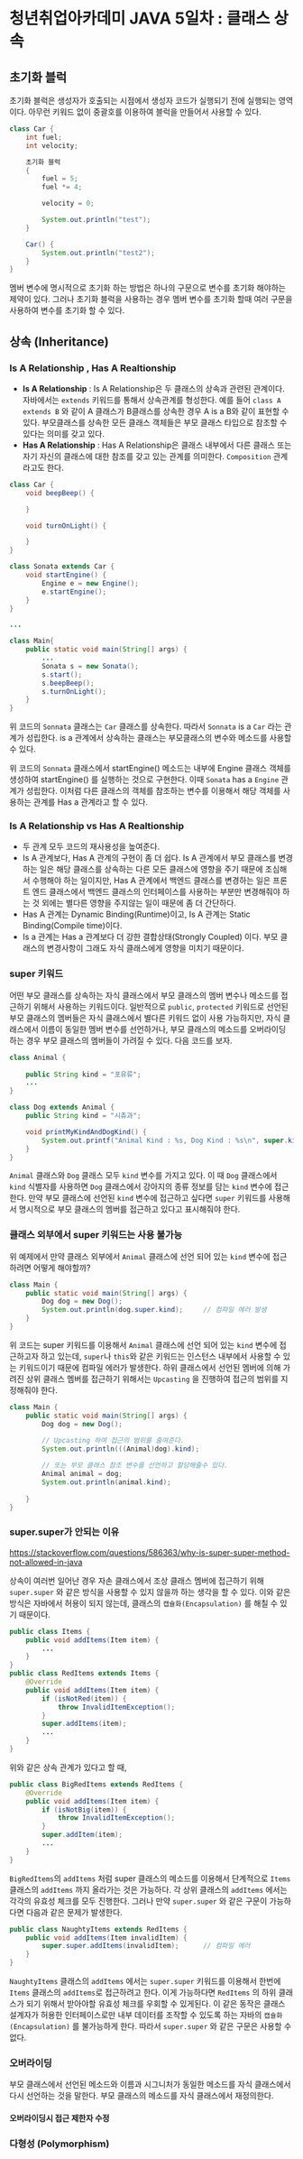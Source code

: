 # 청년취업아카데미 JAVA 5일차 : 클래스 상속

## 초기화 블럭

초기화 블럭은 생성자가 호출되는 시점에서 생성자 코드가 실행되기 전에 실행되는 영역이다. 아무런 키워드 없이 중괄호를 이용하여 블럭을 만들어서 사용할 수 있다.

```java
class Car {
    int fuel;
    int velocity;

    초기화 블럭
    {
        fuel = 5;
        fuel *= 4;

        velocity = 0;

        System.out.println("test");
    }

    Car() {
        System.out.println("test2");
    }
}
```

멤버 변수에 명시적으로 초기화 하는 방법은 하나의 구문으로 변수를 초기화 해야하는 제약이 있다. 그러나 초기화 블럭을 사용하는 경우 멤버 변수를 초기화 할때 여러 구문을 사용하여 변수를 초기화 할 수 있다.

## 상속 (Inheritance)

### Is A Relationship , Has A Realtionship

- **Is A Relationship** : Is A Relationship은 두 클래스의 상속과 관련된 관계이다. 자바에서는 `extends` 키워드를 통해서 상속관계를 형성한다. 예를 들어 `class A extends B` 와 같이 A 클래스가 B클래스를 상속한 경우 A is a B와 같이 표현할 수 있다. 부모클래스를 상속한 모든 클래스 객체들은 부모 클래스 타입으로 참조할 수 있다는 의미를 갖고 있다.
- **Has A Relationship** : Has A Relationship은 클래스 내부에서 다른 클래스 또는 자기 자신의 클래스에 대한 참조를 갖고 있는 관계를 의미한다. `Composition` 관계라고도 한다.

```java
class Car {
    void beepBeep() {

    }

    void turnOnLight() {

    }
}

class Sonata extends Car {
    void startEngine() {
        Engine e = new Engine();
        e.startEngine();
    }
}

...

class Main{
    public static void main(String[] args) {
        ...
        Sonata s = new Sonata();
        s.start();
        s.beepBeep();
        s.turnOnLight();
    }
}
```

위 코드의 `Sonnata` 클래스는 `Car` 클래스를 상속한다. 따라서 `Sonnata` is a `Car` 라는 관계가 성립한다. is a 관계에서 상속하는 클래스는 부모클래스의 변수와 메소드를 사용할 수 있다.

위 코드의 `Sonnata` 클래스에서 startEngine() 메소드는 내부에 Engine 클래스 객체를 생성하여 startEngine() 를 실행하는 것으로 구현한다. 이때 `Sonata` has a `Engine` 관계가 성립한다. 이처럼 다른 클래스의 객체를 참조하는 변수를 이용해서 해당 객체를 사용하는 관계를 Has a 관계라고 할 수 있다.

### Is A Relationship vs Has A Realtionship

- 두 관계 모두 코드의 재사용성을 높여준다.
- Is A 관계보다, Has A 관계의 구현이 좀 더 쉽다. Is A 관계에서 부모 클래스를 변경하는 일은 해당 클래스를 상속하는 다른 모든 클래스에 영향을 주기 때문에 조심해서 수행해야 하는 일이지만, Has A 관계에서 백엔드 클래스를 변경하는 일은 프론트 엔드 클래스에서 백엔드 클래스의 인터페이스를 사용하는 부분만 변경해줘야 하는 것 외에는 별다른 영향을 주지않는 일이 때문에 좀 더 간단하다.
- Has A 관계는 Dynamic Binding(Runtime)이고, Is A 관계는 Static Binding(Compile time)이다.
- Is a 관계는 Has a 관계보다 더 강한 결합상태(Strongly Coupled) 이다. 부모 클래스의 변경사항이 그래도 자식 클래스에게 영향을 미치기 때문이다.

### super 키워드

어떤 부모 클래스를 상속하는 자식 클래스에서 부모 클래스의 멤버 변수나 메소드를 접근하기 위해서 사용하는 키워드이다. 일반적으로 `public`, `protected` 키워드로 선언된 부모 클래스의 멤버들은 자식 클래스에서 별다른 키워드 없이 사용 가능하지만, 자식 클래스에서 이름이 동일한 멤버 변수를 선언하거나, 부모 클래스의 메소드를 오버라이딩 하는 경우 부모 클래스의 멤버들이 가려질 수 있다. 다음 코드를 보자.

```java
class Animal {
    
    public String kind = "포유류";
    ...
}
```

```java
class Dog extends Animal {
    public String kind = "시츄과";

    void printMyKindAndDogKind() {
        System.out.printf("Animal Kind : %s, Dog Kind : %s\n", super.kind, kind);
    }
}
```

`Animal` 클래스와 `Dog` 클래스 모두 `kind` 변수를 가지고 있다. 이 때 `Dog` 클래스에서 `kind` 식별자를 사용하면 `Dog` 클래스에서 강아지의 종류 정보를 담는 `kind` 변수에 접근한다. 만약 부모 클래스에 선언된 `kind` 변수에 접근하고 싶다면 `super` 키워드를 사용해서 명시적으로 부모 클래스의 멤버를 접근하고 있다고 표시해줘야 한다.

### 클래스 외부에서 super 키워드는 사용 불가능

위 예제에서 만약 클래스 외부에서 `Animal` 클래스에 선언 되어 있는 `kind` 변수에 접근하려면 어떻게 해야할까?

```java
class Main {
    public static void main(String[] args) {
        Dog dog = new Dog();
        System.out.println(dog.super.kind);     // 컴파일 에러 발생
    }
}
```

위 코드는 super 키워드를 이용해서 `Animal` 클래스에 선언 되어 있는 `kind` 변수에 접근하고자 하고 있는데, `super`나 `this`와 같은 키워드는 인스턴스 내부에서 사용할 수 있는 키워드이기 때문에 컴파일 에러가 발생한다. 하위 클래스에서 선언된 멤버에 의해 가려진 상위 클래스 멤버를 접근하기 위해서는 `Upcasting` 을 진행하여 접근의 범위를 지정해줘야 한다.

```java
class Main {
    public static void main(String[] args) {
        Dog dog = new Dog();
        
        // Upcasting 하여 접근의 범위를 줄여준다.
        System.out.println(((Animal)dog).kind);

        // 또는 부모 클래스 참조 변수를 선언하고 할당해줄수 있다.
        Animal animal = dog;
        System.out.println(animal.kind);
        
    }
}
```

### super.super가 안되는 이유

https://stackoverflow.com/questions/586363/why-is-super-super-method-not-allowed-in-java

상속이 여러번 일어난 경우 자손 클래스에서 조상 클래스 멤버에 접근하기 위해 `super.super` 와 같은 방식을 사용할 수 있지 않을까 하는 생각을 할 수 있다. 이와 같은 방식은 자바에서 허용이 되지 않는데, 클래스의 `캡슐화(Encapsulation)` 를 해칠 수 있기 때문이다.

```java
public class Items {
    public void addItems(Item item) {
        ...
    }
}
public class RedItems extends Items {
    @Override
    public void addItems(Item item) {
        if (isNotRed(item)) {
            throw InvalidItemException();
        }
        super.addItems(item);
        ...
    }
}
```

위와 같은 상속 관계가 있다고 할 때,

```java
public class BigRedItems extends RedItems {
    @Override
    public void addItems(Item item) {
        if (isNotBig(item)) {
            throw InvalidItemException();
        }
        super.addItem(item);
        ...
    }
}
```

`BigRedItems`의 `addItems` 처럼 super 클래스의 메소드를 이용해서 단계적으로 `Items` 클래스의 `addItems` 까지 올라가는 것은 가능하다. 각 상위 클래스의 `addItems` 에서는 각각의 유효성 체크를 모두 진행한다. 그러나 만약 `super.super` 와 같은 구문이 가능하다면 다음과 같은 문제가 발생한다.

```java
public class NaughtyItems extends RedItems {
    public void addItems(Item invalidItem) {
        super.super.addItems(invalidItem);      // 컴파일 에러
    }
}
```

`NaughtyItems` 클래스의 `addItems` 에서는 `super.super` 키워드를 이용해서 한번에 `Items` 클래스의 `addItems`로 접근하려고 한다. 이게 가능하다면 `RedItems` 의 하위 클래스가 되기 위해서 받아야할 유효성 체크를 우회할 수 있게된다. 이 같은 동작은 클래스 설계자가 허용한 인터페이스로만 내부 데이터를 조작할 수 있도록 하는 자바의 `캡슐화(Encapsulation)` 를 불가능하게 한다. 따라서 `super.super` 와 같은 구문은 사용할 수 없다.

### 오버라이딩

부모 클래스에서 선언된 메소드와 이름과 시그니처가 동일한 메소드를 자식 클래스에서 다시 선언하는 것을 말한다. 부모 클래스의 메소드를 자식 클래스에서 재정의한다.

#### 오버라이딩시 접근 제한자 수정

### 다형성 (Polymorphism)
